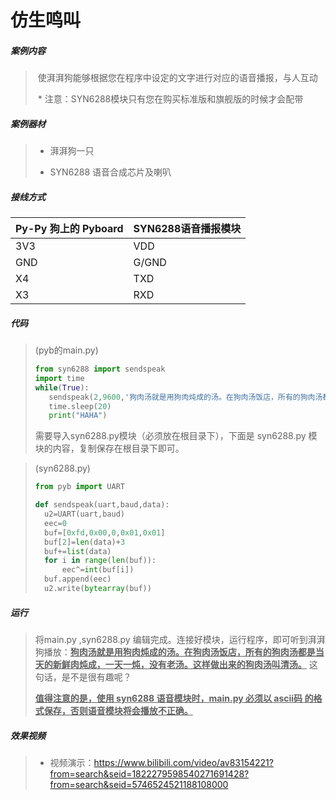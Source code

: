 # 仿生鸣叫

##### 案例内容

>​	使湃湃狗能够根据您在程序中设定的文字进行对应的语音播报，与人互动
>
>​    * 注意：SYN6288模块只有您在购买标准版和旗舰版的时候才会配带

##### 案例器材

>* 湃湃狗一只
>
>* SYN6288 语音合成芯片及喇叭
>

##### 接线方式

| Py-Py 狗上的 Pyboard | SYN6288语音播报模块 |
| -------------------- | ------------------- |
| 3V3                  | VDD                 |
| GND                  | G/GND               |
| X4                   | TXD                 |
| X3                   | RXD                 |



##### 代码

>(pyb的main.py)
>
>```python
>from syn6288 import sendspeak
>import time
>while(True):
>    sendspeak(2,9600,'狗肉汤就是用狗肉炖成的汤。在狗肉汤饭店，所有的狗肉汤都是当天的新鲜肉炖成，一天一炖，没有老汤。这样做出来的狗肉汤叫清汤。'.encode()) #这里放播放的内容
>    time.sleep(20)
>    print("HAHA") 
>```
>
>需要导入syn6288.py模块（必须放在根目录下），下面是 syn6288.py 模块的内容，复制保存在根目录下即可。
>   

>(syn6288.py)
>
>```python
>from pyb import UART
>
>def sendspeak(uart,baud,data):
>	u2=UART(uart,baud)
>	eec=0
>	buf=[0xfd,0x00,0,0x01,0x01]
>	buf[2]=len(data)+3
>	buf+=list(data)
>	for i in range(len(buf)):
>		eec^=int(buf[i])
>	buf.append(eec)
>	u2.write(bytearray(buf)) 
>```
>
>

##### 运行

>  将main.py ,syn6288.py 编辑完成。连接好模块，运行程序，即可听到湃湃狗播放：**<u>狗肉汤就是用狗肉炖成的汤。在狗肉汤饭店，所有的狗肉汤都是当天的新鲜肉炖成，一天一炖，没有老汤。这样做出来的狗肉汤叫清汤。</u>** 这句话，是不是很有趣呢？
>
>  
>
>  **<u>值得注意的是，使用 syn6288 语音模块时，main.py 必须以 ascii码 的格式保存，否则语音模块将会播放不正确。</u>**



##### 效果视频

>- 视频演示：https://www.bilibili.com/video/av83154221?from=search&seid=1822279598540271691428?from=search&seid=5746524521188108000
>
>
